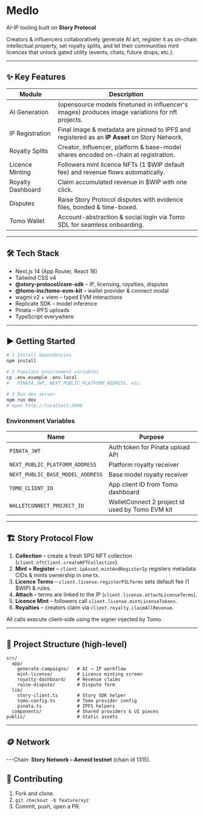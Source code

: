 # Medlo

AI-IP tooling built on **Story Protocol** 

Creators & influencers collaboratively generate AI art, register it as on-chain intellectual property, set royalty splits, and let their communities mint licences that unlock gated utility (events, chats, future drops, etc.).

---

## ✨ Key Features

| Module | Description |
| ------ | ----------- |
| AI Generation |  (opensource models finetuned in influencer's images) produces image variations for nft projects. |
| IP Registration | Final image & metadata are pinned to IPFS and registered as an **IP Asset** on Story Network. |
| Royalty Splits | Creator, influencer, platform & base-model shares encoded on-chain at registration. |
| Licence Minting | Followers mint licence NFTs (1 $WIP default fee) and revenue flows automatically. |
| Royalty Dashboard | Claim accumulated revenue in $WIP with one click. |
| Disputes | Raise Story Protocol disputes with evidence files, bonded & time-boxed. |
| Tomo Wallet | Account-abstraction & social login via Tomo SDL for seamless onboarding. |

---

## 🛠️ Tech Stack

* Next.js 14 (App Router, React 18)
* Tailwind CSS v4
* **@story-protocol/core-sdk** – IP, licensing, royalties, disputes
* **@tomo-inc/tomo-evm-kit** – wallet provider & connect modal
* wagmi v2 + viem – typed EVM interactions
* Replicate SDK – model inference
* Pinata – IPFS uploads
* TypeScript everywhere

---

## ▶️ Getting Started

```bash
# 1 Install dependencies
npm install

# 2 Populate environment variables
cp .env.example .env.local
#   PINATA_JWT, NEXT_PUBLIC_PLATFORM_ADDRESS, etc.

# 3 Run dev server
npm run dev
# open http://localhost:3000
```

### Environment Variables

| Name | Purpose |
| ---- | ------- |
| `PINATA_JWT` | Auth token for Pinata upload API |
| `NEXT_PUBLIC_PLATFORM_ADDRESS` | Platform royalty receiver |
| `NEXT_PUBLIC_BASE_MODEL_ADDRESS` | Base model royalty receiver |
| `TOMO_CLIENT_ID` | App client ID from Tomo dashboard |
| `WALLETCONNECT_PROJECT_ID` | WalletConnect 2 project id used by Tomo EVM kit |

---

## 🏗️ Story Protocol Flow

1. **Collection** – create a fresh SPG NFT collection (`client.nftClient.createNFTCollection`).
2. **Mint + Register** – `client.ipAsset.mintAndRegisterIp` registers metadata CIDs & mints ownership in one tx.
3. **Licence Terms** – `client.license.registerPILTerms` sets default fee (1 $WIP) & rules.
4. **Attach** – terms are linked to the IP (`client.license.attachLicenseTerms`).
5. **Licence Mint** – followers call `client.license.mintLicenseTokens`.
6. **Royalties** – creators claim via `client.royalty.claimAllRevenue`.

All calls execute client-side using the signer injected by Tomo.


---

## 📂 Project Structure (high-level)

```
src/
  app/
    generate-campaigns/   # AI → IP workflow
    mint-license/         # Licence minting screen
    royalty-dashboard/    # Revenue claims
    raise-dispute/        # Dispute form
  lib/
    story-client.ts       # Story SDK helper
    tomo-config.ts        # Tomo provider config
    pinata.ts             # IPFS helpers
  components/             # Shared providers & UI pieces
public/                   # Static assets
```

---

## 🪙 Network


---Chain: **Story Network – Aeneid testnet** (chain id 1315).


## 🤝 Contributing

1. Fork and clone.
2. `git checkout -b feature/xyz`
3. Commit, push, open a PR.